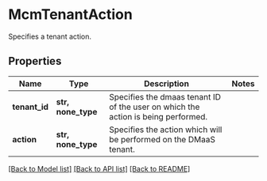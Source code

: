 # McmTenantAction

Specifies a tenant action.

## Properties
Name | Type | Description | Notes
------------ | ------------- | ------------- | -------------
**tenant_id** | **str, none_type** | Specifies the dmaas tenant ID of the user on which the action is being performed. | 
**action** | **str, none_type** | Specifies the action which will be performed on the DMaaS tenant. | 

[[Back to Model list]](../README.md#documentation-for-models) [[Back to API list]](../README.md#documentation-for-api-endpoints) [[Back to README]](../README.md)



